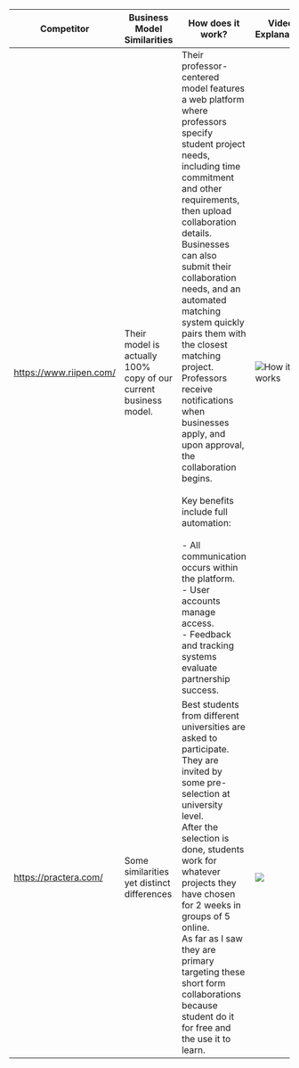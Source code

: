 
| Competitor              | Business Model Similarities                                      | How does it work?                                                                                                                                                                                                                                                                                                                                                                                                                                                                                                                                                                                                                                    | Video Explanation                                          | Scale                                                                                          | Action Steps                                                                                                                                                                |
| ----------------------- | ---------------------------------------------------------------- | ---------------------------------------------------------------------------------------------------------------------------------------------------------------------------------------------------------------------------------------------------------------------------------------------------------------------------------------------------------------------------------------------------------------------------------------------------------------------------------------------------------------------------------------------------------------------------------------------------------------------------------------------------- | ---------------------------------------------------------- | ---------------------------------------------------------------------------------------------- | --------------------------------------------------------------------------------------------------------------------------------------------------------------------------- |
| https://www.riipen.com/ | Their model is actually 100% copy of our current business model. | Their professor-centered model features a web platform where professors specify student project needs, including time commitment and other requirements, then upload collaboration details. Businesses can also submit their collaboration needs, and an automated matching system quickly pairs them with the closest matching project. Professors receive notifications when businesses apply, and upon approval, the collaboration begins.<br><br>Key benefits include full automation:<br><br>- All communication occurs within the platform.<br>- User accounts manage access.<br>- Feedback and tracking systems evaluate partnership success. | ![How it works](https://youtu.be/fvAmCHzyGXo?t=2183)  <br> | They consistently manage ~3,500 active projects and collaborate with ~40,000 SMEs.             | Their approach mirrors ours but is far superior. We can’t compete in this niche long-term. Once they expand to Europe, our business is at risk without significant changes. |
| https://practera.com/   | Some similarities yet distinct differences                       | Best students from different universities are asked to participate. They are invited by some pre-selection at university level.<br>After the selection is done, students work for whatever projects they have chosen for 2 weeks in groups of 5 online.<br>As far as I saw they are primary targeting these short form collaborations because student do it for free and the use it to learn.                                                                                                                                                                                                                                                        | ![](https://youtu.be/Yvf5b134tfs)                          | - 50 University, Government & Corporate customers<br>- 1M learners have access to the platform | We can think about out of curriculum but I don't see how we can differentiate ourselves.                                                                                    |

